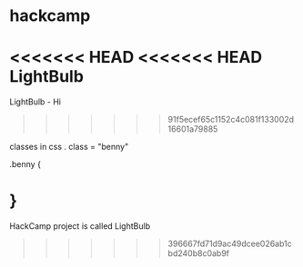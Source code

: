 # hackcamp

<<<<<<< HEAD
<<<<<<< HEAD
LightBulb 
=======
LightBulb - Hi
>>>>>>> 91f5ecef65c1152c4c081f133002d16601a79885


classes in css 
.
class = "benny"

.benny {
    
}
=======
HackCamp project is called LightBulb
>>>>>>> 396667fd71d9ac49dcee026ab1cbd240b8c0ab9f
